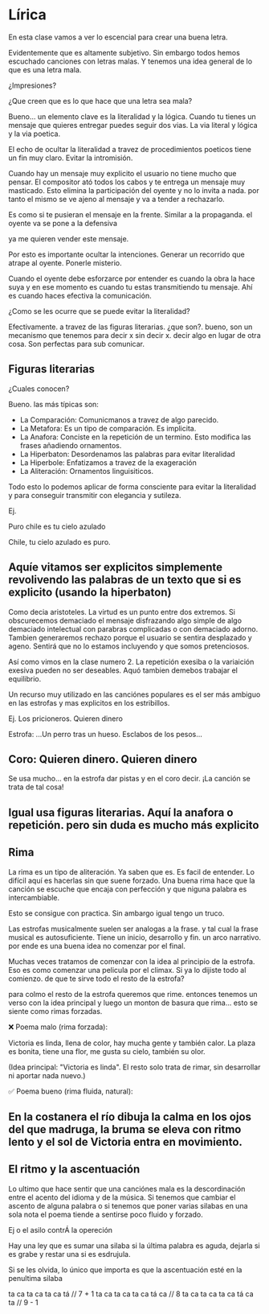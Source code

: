 # Lírica

En esta clase vamos a ver lo escencial para crear una buena letra.

Evidentemente que es altamente subjetivo. Sin embargo todos hemos escuchado canciones con letras malas. Y tenemos una idea general de lo que es una letra mala.

¿Impresiones?

¿Que creen que es lo que hace que una letra sea mala?

Bueno... un elemento clave es la literalidad y la lógica. Cuando tu tienes un mensaje que quieres entregar puedes seguir dos vias. La via literal y lógica y la via poetica.

El echo de ocultar la literalidad a travez de procedimientos poeticos tiene un fin muy claro. Evitar la intromisión.

Cuando hay un mensaje muy explicito el usuario no tiene mucho que pensar. El compositor ató todos los cabos y te entrega un mensaje muy masticado. Esto elimina la participación del oyente y no lo invita a nada. por tanto el mismo se ve ajeno al mensaje y va a tender a rechazarlo.

Es como si te pusieran el mensaje en la frente. Similar a la propaganda. el oyente va se pone a la defensiva

ya me quieren vender este mensaje.

Por esto es importante ocultar la intenciones. Generar un recorrido que atrape al oyente. Ponerle misterio.

Cuando el oyente debe esforzarce por entender es cuando la obra la hace suya y en ese momento es cuando tu estas transmitiendo tu mensaje. Ahí es cuando haces efectiva la comunicación.

¿Como se les ocurre que se puede evitar la literalidad?

Efectivamente. a travez de las figuras literarias. ¿que son?. bueno, son un mecanismo que tenemos para decir x sin decir x. decir algo en lugar de otra cosa. Son perfectas para sub comunicar.

## Figuras literarias

¿Cuales conocen?

Bueno. las más típicas son:

- La Comparación: Comunicmanos a travez de algo parecido.
- La Metafora: Es un tipo de comparación. Es implicita.
- La Anafora: Conciste en la repetición de un termino. Esto modifica las frases añadiendo ornamentos.
- La Hiperbaton: Desordenamos las palabras para evitar literalidad
- La Hiperbole: Enfatizamos a travez de la exageración
- La Aliteración: Ornamentos linguisiticos.

Todo esto lo podemos aplicar de forma consciente para evitar la literalidad y para conseguir transmitir con elegancia y sutileza.

Ej.

Puro chile es tu cielo azulado

Chile, tu cielo azulado es puro.

Aquíe vitamos ser explicitos simplemente revolivendo las palabras de un texto que si es explicito (usando la hiperbaton)
---

Como decia aristoteles. La virtud es un punto entre dos extremos. Si obscurecemos demaciado el mensaje disfrazando algo simple de algo demaciado intelectual con parabras complicadas o con demaciado adorno. Tambien generaremos rechazo porque el usuario se sentira desplazado y ageno. Sentirá que no lo estamos incluyendo y que somos pretenciosos.

Así como vimos en la clase numero 2. La repetición exesiba o la variaición exesiva pueden no ser deseables. Aquó tambien demebos trabajar el equilibrio.

Un recurso muy utilizado en las canciónes populares es el ser más ambiguo en las estrofas y mas explicitos en los estribillos.

Ej.
Los pricioneros. Quieren dinero

Estrofa: ...Un perro tras un hueso. Esclabos de los pesos...

Coro: Quieren dinero. Quieren dinero
---

Se usa mucho... en la estrofa dar pistas y en el coro decir. ¡La canción se trata de tal cosa!

Igual usa figuras literarias. Aquí la anafora o repetición. pero sin duda es mucho más explicito
---

## Rima

La rima es un tipo de aliteración. Ya saben que es. Es facil de entender. Lo difícil aquí es hacerlas sin que suene forzado. Una buena rima hace que la canción se escuche que encaja con perfección y que niguna palabra es intercambiable.

Esto se consigue con practica. Sin ambargo igual tengo un truco.

Las estrofas musicalmente suelen ser analogas a la frase. y tal cual la frase musical es autosuficiente. Tiene un inicio, desarrollo y fin. un arco narrativo. por ende es una buena idea no comenzar por el final.

Muchas veces tratamos de comenzar con la idea al principio de la estrofa. Eso es como comenzar una pelicula por el climax. Si ya lo dijiste todo al comienzo. de que te sirve todo el resto de la estrofa?

para colmo el resto de la estrofa queremos que rime. entonces tenemos un verso con la idea principal y luego un monton de basura que rima... esto se siente como rimas forzadas.


❌ Poema malo (rima forzada):

Victoria es linda, llena de color,
hay mucha gente y también calor.
La plaza es bonita, tiene una flor,
me gusta su cielo, también su olor.

(Idea principal: "Victoria es linda". El resto solo trata de rimar, sin desarrollar ni aportar nada nuevo.)

✅ Poema bueno (rima fluida, natural):

En la costanera el río dibuja
la calma en los ojos del que madruga,
la bruma se eleva con ritmo lento
y el sol de Victoria entra en movimiento.
---

## El ritmo y la ascentuación

Lo ultimo que hace sentir que una canciónes mala es la descordinación entre el acento del idioma y de la música. Si tenemos que cambiar el ascento de alguna palabra o si tenemos que poner varias silabas en una sola nota el poema tiende a sentirse poco fluido y forzado.

Ej
o el asilo contrÁ la opereción

Hay una ley que es sumar una silaba si la última palabra es aguda, dejarla si es grabe y restar una si es esdrujula.

Si se les olvida, lo único que importa es que la ascentuación esté en la penultima silaba

ta ca ta ca ta ca tá        // 7 + 1
ta ca ta ca ta ca tá ca     // 8
ta ca ta ca ta ca tá ca ta  // 9 - 1


